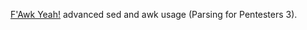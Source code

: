 
[F'Awk Yeah!](https://posts.specterops.io/fawk-yeah-advanced-sed-and-awk-usage-parsing-for-pentesters-3-e5727e11a8ad)
advanced sed and awk usage (Parsing for Pentesters 3).
